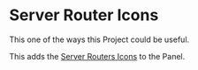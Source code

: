 # Server Router Icons

This one of the ways this Project could be useful.

This adds the [Server Routers Icons](https://pterodactylmarket.com/resource/382) to the Panel.